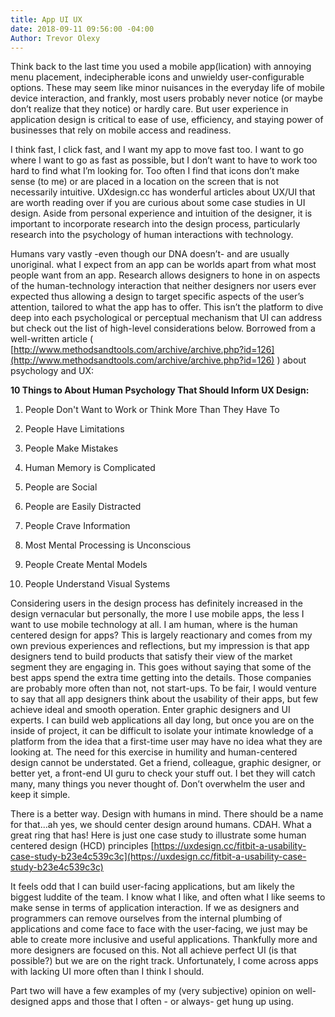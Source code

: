 ```yaml
---
title: App UI UX
date: 2018-09-11 09:56:00 -04:00
Author: Trevor Olexy
---
```


Think back to the last time you used a mobile app(lication) with annoying menu placement, indecipherable icons and unwieldy user-configurable options. These may seem like minor nuisances in the everyday life of mobile device interaction, and frankly, most users probably never notice (or maybe don’t realize that they notice) or hardly care. But user experience in application design is critical to ease of use, efficiency, and staying power of businesses that rely on mobile access and readiness.

I think fast, I click fast, and I want my app to move fast too. I want to go where I want to go as fast as possible, but I don’t want to have to work too hard to find what I’m looking for. Too often I find that icons don’t make sense (to me) or are placed in a location on the screen that is not necessarily intuitive. UXdesign.cc has wonderful articles about UX/UI that are worth reading over if you are curious about some case studies in UI design. Aside from personal experience and intuition of the designer, it is important to incorporate research into the design process, particularly research into the psychology of human interactions with technology.

Humans vary vastly ­-even though our DNA doesn’t- and are usually unoriginal. what I expect from an app can be worlds apart from what most people want from an app. Research allows designers to hone in on aspects of the human-technology interaction that neither designers nor users ever expected thus allowing a design to target specific aspects of the user’s attention, tailored to what the app has to offer. This isn’t the platform to dive deep into each psychological or perceptual mechanism that UI can address but check out the list of high-level considerations below. Borrowed from a well-written article ( [http://www.methodsandtools.com/archive/archive.php?id=126](http://www.methodsandtools.com/archive/archive.php?id=126) ) about psychology and UX:

**10 Things to About Human Psychology That Should Inform UX Design:**

 1. People Don't Want to Work or Think More Than They Have To

 2. People Have Limitations

 3. People Make Mistakes

 4. Human Memory is Complicated

 5. People are Social

 6. People are Easily Distracted

 7. People Crave Information

 8. Most Mental Processing is Unconscious

 9. People Create Mental Models

10. People Understand Visual Systems

Considering users in the design process has definitely increased in the design vernacular but personally, the more I use mobile apps, the less I want to use mobile technology at all. I am human, where is the human centered design for apps? This is largely reactionary and comes from my own previous experiences and reflections, but my impression is that app designers tend to build products that satisfy their view of the market segment they are engaging in. This goes without saying that some of the best apps spend the extra time getting into the details. Those companies are probably more often than not, not start-ups. To be fair, I would venture to say that all app designers think about the usability of their apps, but few achieve ideal and smooth operation. Enter graphic designers and UI experts. I can build web applications all day long, but once you are on the inside of project, it can be difficult to isolate your intimate knowledge of a platform from the idea that a first-time user may have no idea what they are looking at. The need for this exercise in humility and human-centered design cannot be understated. Get a friend, colleague, graphic designer, or better yet, a front-end UI guru to check your stuff out. I bet they will catch many, many things you never thought of. Don’t overwhelm the user and keep it simple.

There is a better way. Design with humans in mind. There should be a name for that...ah yes, we should center design around humans. CDAH. What a great ring that has! Here is just one case study to illustrate some human centered design (HCD) principles [https://uxdesign.cc/fitbit-a-usability-case-study-b23e4c539c3c](https://uxdesign.cc/fitbit-a-usability-case-study-b23e4c539c3c)

It feels odd that I can build user-facing applications, but am likely the biggest luddite of the team. I know what I like, and often what I like seems to make sense in terms of application interaction. If we as designers and programmers can remove ourselves from the internal plumbing of applications and come face to face with the user-facing, we just may be able to create more inclusive and useful applications. Thankfully more and more designers are focused on this. Not all achieve perfect UI (is that possible?) but we are on the right track. Unfortunately, I come across apps with lacking UI more often than I think I should.

Part two will have a few examples of my (very subjective) opinion on well-designed apps and those that I often - or always- get hung up using.